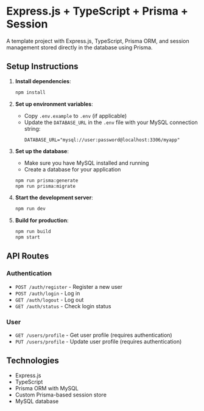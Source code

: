 # Express.js + TypeScript + Prisma + Session

A template project with Express.js, TypeScript, Prisma ORM, and session management stored directly in the database using Prisma.

## Setup Instructions

1. **Install dependencies**:
   ```bash
   npm install
   ```

2. **Set up environment variables**:
   - Copy `.env.example` to `.env` (if applicable)
   - Update the `DATABASE_URL` in the `.env` file with your MySQL connection string:
     ```
     DATABASE_URL="mysql://user:password@localhost:3306/myapp"
     ```

3. **Set up the database**:
   - Make sure you have MySQL installed and running
   - Create a database for your application
   ```bash
   npm run prisma:generate
   npm run prisma:migrate
   ```

4. **Start the development server**:
   ```bash
   npm run dev
   ```

5. **Build for production**:
   ```bash
   npm run build
   npm start
   ```

## API Routes

### Authentication
- `POST /auth/register` - Register a new user
- `POST /auth/login` - Log in
- `GET /auth/logout` - Log out
- `GET /auth/status` - Check login status

### User
- `GET /users/profile` - Get user profile (requires authentication)
- `PUT /users/profile` - Update user profile (requires authentication)

## Technologies
- Express.js
- TypeScript
- Prisma ORM with MySQL
- Custom Prisma-based session store
- MySQL database

